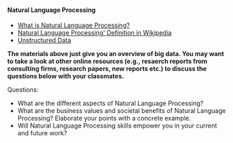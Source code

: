 #### Natural Language Processing

 + [What is Natural Language Processing?](https://www.youtube.com/watch?v=nfoudtpBV68)
 + [Natural Language Processing' Definition in Wikipedia](https://en.wikipedia.org/wiki/Natural_language_processing)
 + [Unstructured Data](https://en.wikipedia.org/wiki/Unstructured_data)

**The materials above just give you an overview of big data. You may want to take a look at other online resources (e.g., resaerch reports from consulting firms, research papers, new reports etc.) to discuss the questions below with your classmates.**
 
 Questions:
 + What are the different aspects of Natural Language Processing?
 + What are the business values and societal benefits of Natural Language Processing? Elaborate your points with a concrete example.
 + Will Natural Language Processing skills empower you in your current and future work?
 

